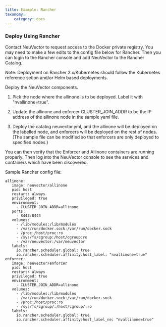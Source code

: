 ```yaml
---
title: Example: Rancher
taxonomy:
    category: docs
---
```



### Deploy Using Rancher
Contact NeuVector to request access to the Docker private registry. You may need to make a few edits to the config file below for Rancher. Then you can login to the Rancher console and add NeuVector to the Rancher Catalog. 

Note: Deployment on Rancher 2.x/Kubernetes should follow the Kubernetes reference setion and/or Helm based deployments.

Deploy the NeuVector components.

1. Pick the node where the allinone is to be deployed. Label it with "nvallinone=true".

2. Update the allinone and enforcer CLUSTER_JOIN_ADDR to be the IP address of the allinone node in the sample yaml file.

3. Deploy the catalog neuvector.yml, and the allinone will be deployed on the labelled node, and enforcers will be deployed on the rest of nodes. (The sample file can be modified so that enforcers are only deployed to specified nodes.)

You can then verify that the Enforcer and Allinone containers are running properly. Then log into the NeuVector console to see the services and containers which have been discovered.

Sample Rancher config file:

```
allinone:
   image: neuvector/allinone
   pid: host
   restart: always
   privileged: true
   environment:
     - CLUSTER_JOIN_ADDR=allinone
   ports:
     - 8443:8443
   volumes:
     - /lib/modules:/lib/modules
     - /var/run/docker.sock:/var/run/docker.sock
     - /proc:/host/proc:ro
     - /sys/fs/cgroup:/host/cgroup:ro
     - /var/neuvector:/var/neuvector
   labels:
     io.rancher.scheduler.global: true
     io.rancher.scheduler.affinity:host_label: "nvallinone=true"
enforcer:
   image: neuvector/enforcer
   pid: host
   restart: always
   privileged: true
   environment:
     - CLUSTER_JOIN_ADDR=allinone
   volumes:
     - /lib/modules:/lib/modules
     - /var/run/docker.sock:/var/run/docker.sock
     - /proc:/host/proc:ro    
     - /sys/fs/cgroup/:/host/cgroup/:ro
   labels:
     io.rancher.scheduler.global: true
     io.rancher.scheduler.affinity:host_label_ne: "nvallinone=true"
```

